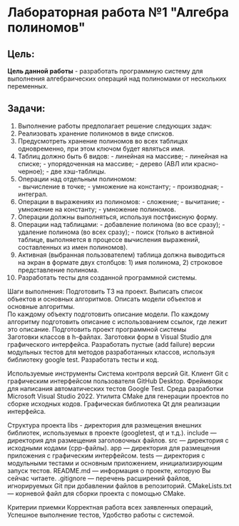 # Лабораторная работа №1 "Алгебра полиномов"

## Цель: 

__Цель данной работы__ - разработать программную систему для выполнения алгебраических операций
над полиномами от нескольких переменных.

## Задачи:

  1. Выполнение работы предполагает решение следующих задач:
  1. Реализовать хранение полиномов в виде списков.
  1. Предусмотреть хранение полиномов во всех таблицах одновременно, при этом ключом будет являться имя.
  1. Таблиц должно быть 6 видов:
    - линейная на массиве;
    - линейная на списке;
    - упорядоченная на массиве; 
    - дерево (АВЛ или красно-черное); 
    - две хэш-таблицы.
  1. Операции над отдельным полиномом: 	
    - вычисление в точке; 
    - умножение на константу; 
    - производная; 
    - интеграл.
  1. Операции в выражениях из полиномов:
    - сложение;
    - вычитание;
    - умножение на константу;
    - умножение полиномов.
  1. Операции должны выполняться, используя постфиксную форму.
  1. Операции над таблицами: 
    - добавление полинома (во все сразу);
    - удаление полинома (во всех сразу);
    - поиск (только в активной таблице, выполняется в процессе вычисления выражений, составленных из имен полиномов).
  1. Активная (выбранная пользователем) таблица должна выводиться на экран в формате двух столбцов: 1) имя полинома, 2) строковое представление полинома.
  1. Разработать тесты для созданной программной системы.

Шаги выполнения:
Подготовить ТЗ на проект.
Выписать список объектов и основных алгоритмов.
Описать модели объектов и основные алгоритмы.		
По каждому объекту подготовить описание модели.
По каждому алгоритму подготовить описание с использованием ссылок, где лежит это описание.
Подготовить проект программной системы	
Заготовки классов в h-файлах.
Заготовки форм в Visual Studio для графического интерфейса.
Разработать пустые (add failure) версии модульных тестов для методов разработанных классов, используя библиотеку google test.
Разработать тесты и код.

Используемые инструменты
Система контроля версий Git.
Клиент Git с графическим интерфейсом пользователя GitHub Desktop.
Фреймворк для написания автоматических тестов Google Test.
Среда разработки Microsoft Visual Studio 2022.
Утилита CMake для генерации проектов по сборке исходных кодов.
Графическая библиотека Qt для реализации интерфейса.

Структура проекта
libs - директория для размещения внешних библиотек, используемых в проекте (googletest, qt и т.д.).
include — директория для размещения заголовочных файлов.
src — директория с исходными кодами (cpp-файлы).
app — директория для размещения приложения с графическим интерфейсом.
tests — директория с модульными тестами и основным приложением, инициализирующим запуск тестов.
README.md — информация о проекте, которую Вы сейчас читаете.
.gitignore — перечень расширений файлов, игнорируемых Git при добавлении файлов в репозиторий.
CMakeLists.txt — корневой файл для сборки проекта с помощью CMake.

Критерии приемки
Корректная работа всех заявленных операций,
Успешное выполнение тестов,
Удобство работы с системой.
